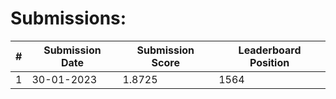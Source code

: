 # Submissions:

|#|Submission Date|Submission Score|Leaderboard Position|
|-|---------------|----------------|--------------------|
|1|30-01-2023|1.8725|1564|